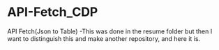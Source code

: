 # API-Fetch_CDP
API Fetch(Json to Table)
-This was done in the resume folder but then I want to distinguish this and make another repository, and here it is.
